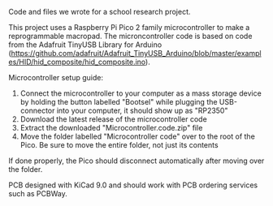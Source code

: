 Code and files we wrote for a school research project.

This project uses a Raspberry Pi Pico 2 family microcontroller to make a reprogrammable macropad. The microncontroller code is based on code from the Adafruit TinyUSB Library for Arduino (https://github.com/adafruit/Adafruit_TinyUSB_Arduino/blob/master/examples/HID/hid_composite/hid_composite.ino).

Microcontroller setup guide:
  1. Connect the microcontroller to your computer as a mass storage device by holding the button labelled "Bootsel" while plugging the USB-connector into your computer, it should show up as "RP2350"
  2. Download the latest release of the microcontroller code 
  3. Extract the downloaded "Microcontroller.code.zip" file 
  4. Move the folder labelled "Microcontroller code" over to the root of the Pico. Be sure to move the entire folder, not just its contents

If done properly, the Pico should disconnect automatically after moving over the folder.


PCB designed with KiCad 9.0 and should work with PCB ordering services such as PCBWay.
